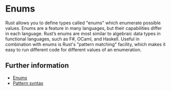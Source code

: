 # Enums

Rust allows you to define types called "enums" which enumerate possible values. Enums are a feature in many languages,
but their capabilities differ in each language. Rust’s enums are most similar to algebraic data types in functional
languages, such as F#, OCaml, and Haskell. Useful in combination with enums is Rust's "pattern matching" facility, which
makes it easy to run different code for different values of an enumeration.

## Further information

- [Enums](https://doc.rust-lang.org/book/ch06-00-enums.html)
- [Pattern syntax](https://doc.rust-lang.org/book/ch18-03-pattern-syntax.html)
